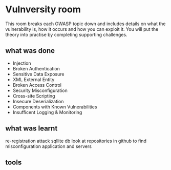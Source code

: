 # Vulnversity room

This room breaks each OWASP topic down and includes details on what the vulnerability is, how it occurs and how you can exploit it. You will put the theory into practise by completing supporting challenges.

## what was done

* Injection
* Broken Authentication
* Sensitive Data Exposure
* XML External Entity
* Broken Access Control
* Security Misconfiguration
* Cross-site Scripting
* Insecure Deserialization
* Components with Known Vulnerabilities
* Insufficent Logging & Monitoring

## what was learnt

re-registration attack
sqllite db
look at repositories in github to find misconfiguration application and servers

## tools

